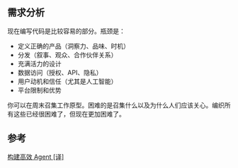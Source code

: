 
## 需求分析

现在编写代码是比较容易的部分。瓶颈是：

- 定义正确的产品（洞察力、品味、时机）
- 分发（叙事、观众、合作伙伴关系）
- 充满活力的设计
- 数据访问（授权、API、隐私）
- 用户动机和信任（尤其是人工智能）
- 平台限制和优势

你可以在周末召集工作原型。困难的是召集什么以及为什么人们应该关心。编织所有这些已经很困难了，但现在更加困难了。


## 参考
[构建高效 Agent [译]](https://baoyu.io/translations/building-effective-agents)